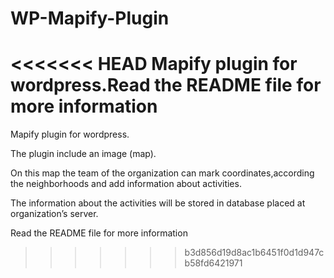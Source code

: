 # WP-Mapify-Plugin
<<<<<<< HEAD
Mapify plugin for wordpress.Read the README file for more information
=======
Mapify plugin for wordpress.

The plugin include an image (map).

On this map the team of the organization can mark coordinates,according the neighborhoods and add information about activities.

The information about the activities will be stored in database placed at organization’s server.

Read the README file for more information
>>>>>>> b3d856d19d8ac1b6451f0d1d947cb58fd6421971
